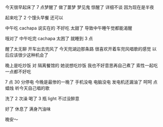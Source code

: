 今天很早起床了 7 点梦醒了 做了噩梦 梦见鬼 惊醒了 详细不谈 因为现在是半夜

起来吃了 2 个馒头早餐 还可以

中午吃 cachapa 说实在的 不好吃 太甜了 导致中午睡午觉都能渴醒 

哦对了 中午吃完 cachapa 太困了 就睡到 3 点

醒了太无聊 开车出去兜风了 今天兜湖边那条路 很喜欢开着车兜风唱歌的感觉 以后应该很少这种机会了

晚上是吃炒饭 对 隔离餐馆的 她说想吃炒饭 我也不好意思再自己煮了 索性一起吃 一点都不好吃

7 点 30 分停电 今晚是最惨的一晚了 手机没电 电脑没电 发电机还漏油了 呵呵 点蜡烛 听今天自己唱的歌

洗了 2 次澡 喝了 3 瓶 light 不过没醉意

好了 休息了 满身汽油味 

晚安～

